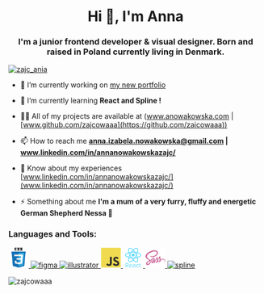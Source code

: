 <h1 align="center">Hi 👋, I'm Anna</h1>
<h3 align="center">I'm a junior frontend developer & visual designer. Born and raised in Poland currently living in Denmark.</h3>

<p align="left"> <a href="https://twitter.com/zajc_ania" target="blank"><img src="https://img.shields.io/twitter/follow/zajc_ania?logo=twitter&style=for-the-badge" alt="zajc_ania" /></a> </p>

- 🔭 I’m currently working on [my new portfolio](www.anowakowska.com)

- 🌱 I’m currently learning **React and Spline !**

- 👨‍💻 All of my projects are available at (www.anowakowska.com | [www.github.com/zajcowaaa](https://github.com/zajcowaaa))

- 📫 How to reach me **anna.izabela.nowakowska@gmail.com | www.linkedin.com/in/annanowakowskazajc/**

- 📄 Know about my experiences [www.linkedin.com/in/annanowakowskazajc/](www.linkedin.com/in/annanowakowskazajc/)

- ⚡ Something about me **I'm a mum of a very furry, fluffy and energetic German Shepherd Nessa :dog:**

<h3 align="left">Languages and Tools:</h3>
<p align="left"> <a href="https://www.w3schools.com/css/" target="_blank" rel="noreferrer"> <img src="https://raw.githubusercontent.com/devicons/devicon/master/icons/css3/css3-original-wordmark.svg" alt="css3" width="40" height="40"/> </a> <a href="https://www.figma.com/" target="_blank" rel="noreferrer"> <img src="https://www.vectorlogo.zone/logos/figma/figma-icon.svg" alt="figma" width="40" height="40"/> </a> <a href="https://www.adobe.com/in/products/illustrator.html" target="_blank" rel="noreferrer"> <img src="https://www.vectorlogo.zone/logos/adobe_illustrator/adobe_illustrator-icon.svg" alt="illustrator" width="40" height="40"/> </a> <a href="https://developer.mozilla.org/en-US/docs/Web/JavaScript" target="_blank" rel="noreferrer"> <img src="https://raw.githubusercontent.com/devicons/devicon/master/icons/javascript/javascript-original.svg" alt="javascript" width="40" height="40"/> </a> <a href="https://reactjs.org/" target="_blank" rel="noreferrer"> <img src="https://raw.githubusercontent.com/devicons/devicon/master/icons/react/react-original-wordmark.svg" alt="react" width="40" height="40"/> </a> <a href="https://sass-lang.com" target="_blank" rel="noreferrer"> <img src="https://raw.githubusercontent.com/devicons/devicon/master/icons/sass/sass-original.svg" alt="sass" width="40" height="40"/> </a> <a href="https://spline.design/" target="_blank" rel="noreferrer"> <img src="https://spline.design/_next/static/chunks/images/spline_logo-c068feca0f6ae756affe68498147df78.png" alt="spline" width="40" height="40"/> </a> </p>

<p><img align="center" src="https://github-readme-stats.vercel.app/api/top-langs?username=zajcowaaa&show_icons=true&locale=en&layout=compact" alt="zajcowaaa" /></p>

